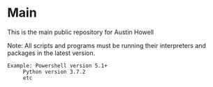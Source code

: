 # Main
This is the main public repository for Austin Howell


Note: All scripts and programs must be running their interpreters and packages in the latest version. 

	Example: Powershell version 5.1+
		 Python version 3.7.2
		 etc


